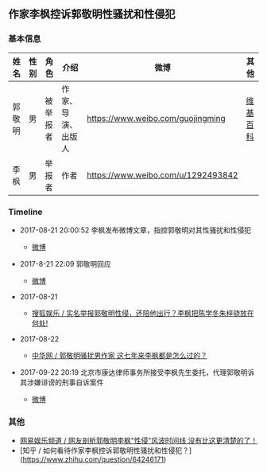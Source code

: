 ## 作家李枫控诉郭敬明性骚扰和性侵犯



### 基本信息

| 姓名   | 性别   | 角色   | 介绍        | 微博                                 | 其他                                       |
| ---- | ---- | ---- | --------- | ---------------------------------- | ---------------------------------------- |
| 郭敬明  | 男    | 被举报者 | 作家、导演、出版人 | https://www.weibo.com/guojingming  | [维基百科](https://zh.wikipedia.org/zh-hans/%E9%83%AD%E6%95%AC%E6%98%8E) |
| 李枫   | 男    | 举报者  | 作者        | https://www.weibo.com/u/1292493842 |                                          |



### Timeline

* 2017-08-21 20:00:52
  李枫发布微博文章，指控郭敬明对其性骚扰和性侵犯
  
  * [微博](https://www.weibo.com/ttarticle/p/show?id=2309404143273538153954&display=0&retcode=6102)

* 2017-8-21 22:09 
  郭敬明回应
  
  * [微博](https://www.weibo.com/1188552450/FiaAr19CO)

* 2017-08-21 
  * [搜狐娱乐 / 实名举报郭敬明性侵，还陪他出行？李枫把陈学冬朱梓骁放在何处!](http://www.sohu.com/a/166290907_599354)

* 2017-08-22 
  * [中华网 / 郭敬明骚扰男作家 这七年来李枫都是怎么过的？](https://news.china.com/socialgd/10000169/20170822/31154300_all.html)

* 2017-09-22 20:19
  北京市康达律师事务所接受李枫先生委托，代理郭敬明诉其涉嫌诽谤的刑事自诉案件
  
  * [微博](https://www.weibo.com/1292493842/Fn1xC5vfd)



### 其他
* [网易娱乐频道 / 网友剖析郭敬明李枫"性侵"风波时间线 没有比这更清楚的了！](https://3g.163.com/ent/article/CVBO5NOA00039867.html)
* [知乎 / 如何看待作家李枫控诉郭敬明性骚扰和性侵犯？] (https://www.zhihu.com/question/64246171)
